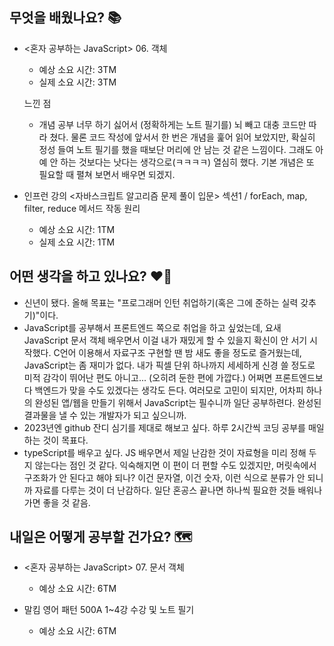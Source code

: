 ## 무엇을 배웠나요? 📚
- <혼자 공부하는 JavaScript> 06. 객체
    - 예상 소요 시간: 3TM
    - 실제 소요 시간: 3TM

    느낀 점
    - 개념 공부 너무 하기 싫어서 (정확하게는 노트 필기를) 뇌 빼고 대충 코드만 따라 쳤다. 물론 코드 작성에 앞서서 한 번은 개념을 훑어 읽어 보았지만, 확실히 정성 들여 노트 필기를 했을 때보단 머리에 안 남는 것 같은 느낌이다. 그래도 아예 안 하는 것보다는 낫다는 생각으로(ㅋㅋㅋㅋ) 열심히 했다. 기본 개념은 또 필요할 때 펼쳐 보면서 배우면 되겠지.

- 인프런 강의 <자바스크립트 알고리즘 문제 풀이 입문> 섹션1 / forEach, map, filter, reduce 메서드 작동 원리
    - 예상 소요 시간: 1TM
    - 실제 소요 시간: 1TM

## 어떤 생각을 하고 있나요? ❤️‍🔥
- 신년이 됐다. 올해 목표는 "프로그래머 인턴 취업하기(혹은 그에 준하는 실력 갖추기)"이다.
- JavaScript를 공부해서 프론트엔드 쪽으로 취업을 하고 싶었는데, 요새 JavaScript 문서 객체 배우면서 이걸 내가 재밌게 할 수 있을지 확신이 안 서기 시작했다. C언어 이용해서 자료구조 구현할 땐 밤 새도 좋을 정도로 즐거웠는데, JavaScript는 좀 재미가 없다. 내가 픽셀 단위 하나까지 세세하게 신경 쓸 정도로 미적 감각이 뛰어난 편도 아니고... (오히려 둔한 편에 가깝다.) 어쩌면 프론트엔드보다 백엔드가 맞을 수도 있겠다는 생각도 든다. 여러모로 고민이 되지만, 어차피 하나의 완성된 앱/웹을 만들기 위해서 JavaScript는 필수니까 일단 공부하련다. 완성된 결과물을 낼 수 있는 개발자가 되고 싶으니까.
- 2023년엔 github 잔디 심기를 제대로 해보고 싶다. 하루 2시간씩 코딩 공부를 매일 하는 것이 목표다.
- typeScript를 배우고 싶다. JS 배우면서 제일 난감한 것이 자료형을 미리 정해 두지 않는다는 점인 것 같다. 익숙해지면 이 편이 더 편할 수도 있겠지만, 머릿속에서 구조화가 안 된다고 해야 되나? 이건 문자열, 이건 숫자, 이런 식으로 분류가 안 되니까 자료를 다루는 것이 더 난감하다. 일단 혼공스 끝나면 하나씩 필요한 것들 배워나가면 좋을 것 같음.

## 내일은 어떻게 공부할 건가요? 🗺
- <혼자 공부하는 JavaScript> 07. 문서 객체
    - 예상 소요 시간: 6TM

- 말킴 영어 패턴 500A 1~4강 수강 및 노트 필기
    - 예상 소요 시간: 6TM
